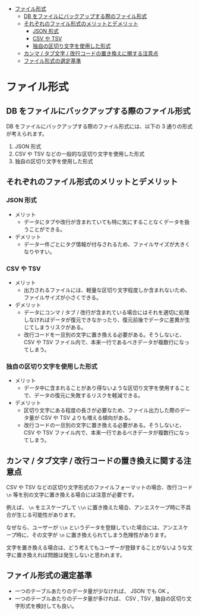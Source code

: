 - [ファイル形式](#ファイル形式)
  - [DB をファイルにバックアップする際のファイル形式](#db-をファイルにバックアップする際のファイル形式)
  - [それぞれのファイル形式のメリットとデメリット](#それぞれのファイル形式のメリットとデメリット)
    - [JSON 形式](#json-形式)
    - [CSV や TSV](#csv-や-tsv)
    - [独自の区切り文字を使用した形式](#独自の区切り文字を使用した形式)
  - [カンマ / タブ文字 / 改行コードの置き換えに関する注意点](#カンマ--タブ文字--改行コードの置き換えに関する注意点)
  - [ファイル形式の選定基準](#ファイル形式の選定基準)


# ファイル形式

## DB をファイルにバックアップする際のファイル形式

DB をファイルにバックアップする際のファイル形式には、以下の 3 通りの形式が考えられます。

1. JSON 形式
2. CSV や TSV などの一般的な区切り文字を使用した形式
3. 独自の区切り文字を使用した形式


## それぞれのファイル形式のメリットとデメリット

### JSON 形式

- メリット
  - データにタブや改行が含まれていても特に気にすることなくデータを扱うことができる。
- デメリット
  - データ一件ごとにタグ情報が付与されるため、ファイルサイズが大きくなりやすい。


### CSV や TSV

- メリット
  - 出力されるファイルには、軽量な区切り文字程度しか含まれないため、ファイルサイズが小さくできる。
- デメリット
  - データにコンマ / タブ / 改行が含まれている場合にはそれを適切に処理しなければデータが復元できなかったり、復元前後でデータに差異が生じてしまうリスクがある。
  - 改行コードを一旦別の文字に置き換える必要がある。そうしないと、 CSV や TSV ファイル内で、本来一行であるべきデータが複数行になってしまう。


### 独自の区切り文字を使用した形式

- メリット
  - データ中に含まれることがあり得ないような区切り文字を使用することで、データの復元に失敗するリスクを軽減できる。
- デメリット
  - 区切り文字にある程度の長さが必要なため、ファイル出力した際のデータ量が CSV や TSV よりも増える傾向がある。
  - 改行コードの一旦別の文字に置き換える必要がある。そうしないと、 CSV や TSV ファイル内で、本来一行であるべきデータが複数行になってしまう。


## カンマ / タブ文字 / 改行コードの置き換えに関する注意点

CSV や TSV などの区切り文字形式のファイルフォーマットの場合、改行コード `\n` 等を別の文字に置き換える場合には注意が必要です。

例えば、 `\n` をエスケープして `\\n` に置き換えた場合、アンエスケープ時に不具合が生じる可能性があります。

なぜなら、ユーザーが `\\n` というデータを登録していた場合には、アンエスケープ時に、その文字が `\n` に置き換えられてしまう危険性があります。

文字を置き換える場合は、どう考えてもユーザーが登録することがないような文字に置き換えれば問題は発生しないと思われます。


## ファイル形式の選定基準

- 一つのテーブルあたりのデータ量が少なければ、 JSON でも OK 。
- 一つのテーブルあたりのデータ量が多ければ、 CSV , TSV , 独自の区切り文字形式を検討しても良い。





